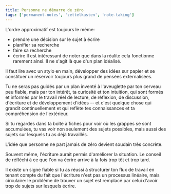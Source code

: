 ```yaml
---
title: Personne ne démarre de zéro
tags: ['permanent-notes', 'zettelkasten', 'note-taking']
---
```


L'ordre approximatif est toujours le même:
- prendre une décision sur le sujet à écrire
- planifier sa recherche
- faire sa recherche
- écrire
Il est intéressant de noter que dans la réalite cela fonctionne rarement ainsi. Il ne s'agit là que d'un plan idéalisé.

Il faut lire avec un stylo en main, développer des idées sur papier et se constituer un réservoir toujours plus grand de pensées externalisées. 

Tu ne seras pas guidés par un plan inventé à l'aveuglette par ton cerveau peu fiable, mais par ton intérêt, ta curiosité et ton intuition, qui sont formés et informés par le travail réel de lecture, de réflexion, de discussion, d'écriture et de développement d'idées -- et c'est quelque chose qui grandit continuellement et qui reflète tes connaissances et ta compréhension de l'extérieur. 

Si tu regardes dans ta boîte à fiches pour voir où les grappes se sont accumulées, tu vas voir non seulement des sujets possibles, mais aussi des sujets sur lesquels tu as déjà travaillés.

L'idée que personne ne part jamais de zéro devient soudain très concrète. 

Souvent même, l'écriture aurait permis d'améliorer la situation. Le conseil de réfléchi à ce que l'on va écrire arrive à la fois trop tôt et trop tard.

Il existe un signe fiable si tu as réussi à structurer ton flux de travail en tenant compte du fait que l'écriture n'est pas un processus linéaire, mais circulaire: le problème de trouver un sujet est remplacé par celui d'avoir trop de sujets sur lesquels écrire.

